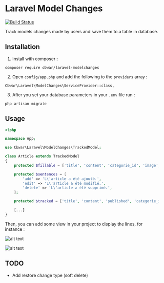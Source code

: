 # Laravel Model Changes

[![Build Status](https://travis-ci.org/cbwar/laravel-modelchanges.svg?branch=master)](https://travis-ci.org/cbwar/laravel-modelchanges)

Track models changes made by users and save them to a table in database.

## Installation

1. Install with composer :

```
composer require cbwar/laravel-modelchanges
```

2. Open ```config/app.php``` and add the following to the ```providers``` array :

```
Cbwar\Laravel\ModelChanges\ServiceProvider::class,
```


3. After you set your database parameters in your ```.env``` file run :
```
php artisan migrate
```

## Usage

```php
<?php

namespace App;

use Cbwar\Laravel\ModelChanges\TrackedModel;

class Article extends TrackedModel
{
    protected $fillable = ['title', 'content', 'categorie_id', 'image', 'slug', 'published'];

    protected $sentences = [
        'add' => 'L\'article a été ajouté.',
        'edit' => 'L\'article a été modifié.',
        'delete' => 'L\'article a été supprimé.',
    ];

    protected $tracked = ['title', 'content', 'published', 'categorie_id'];

    [...]
}

```

Then, you can add some view in your project to display the lines, for instance :

![alt text](https://raw.githubusercontent.com/cbwar/laravel-modelchanges/master/readme_images/log_list.jpg)

![alt text](https://raw.githubusercontent.com/cbwar/laravel-modelchanges/master/readme_images/log_details.jpg)

## TODO
- Add restore change type (soft delete)
